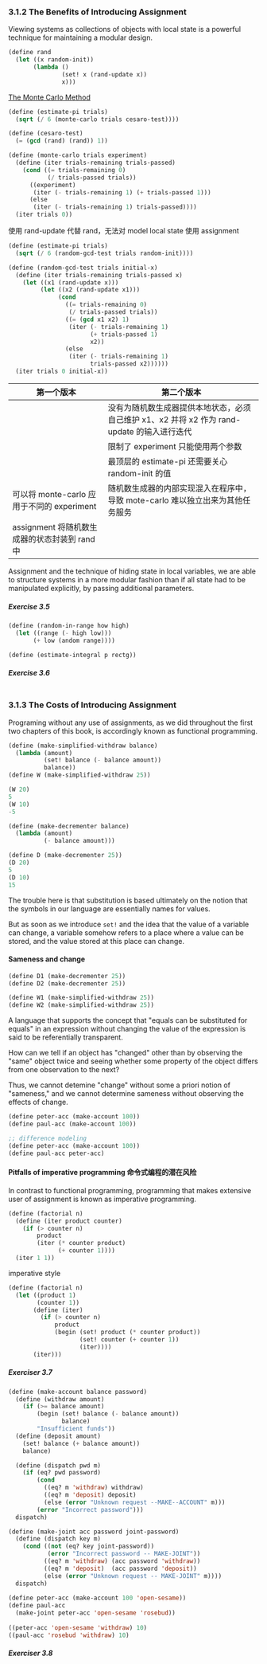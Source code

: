 ### 3.1.2 The Benefits of Introducing Assignment



Viewing systems as collections of objects with local state is a powerful technique for maintaining a modular design.

```lisp
(define rand
  (let ((x random-init))
       (lambda ()
               (set! x (rand-update x))
               x)))
```



[The Monte Carlo Method](https://www.wikiwand.com/en/Monte_Carlo_method)

```lisp
(define (estimate-pi trials)
  (sqrt (/ 6 (monte-carlo trials cesaro-test))))

(define (cesaro-test)
  (= (gcd (rand) (rand)) 1))

(define (monte-carlo trials experiment)
  (define (iter trials-remaining trials-passed)
    (cond ((= trials-remaining 0)
           (/ trials-passed trials))
      ((experiment)
       (iter (- trials-remaining 1) (+ trials-passed 1)))
      (else
       (iter (- trials-remaining 1) trials-passed))))
  (iter trials 0))
```



使用 rand-update 代替 rand，无法对 model local state 使用 assignment

```lisp
(define (estimate-pi trials)
  (sqrt (/ 6 (random-gcd-test trials random-init))))

(define (random-gcd-test trials initial-x)
  (define (iter trials-remaining trials-passed x)
    (let ((x1 (rand-update x)))
         (let ((x2 (rand-update x1)))
              (cond 
                ((= trials-remaining 0) 
                 (/ trials-passed trials))
                ((= (gcd x1 x2) 1)
                 (iter (- trials-remaining 1)
                       (+ trials-passed 1)
                       x2))
                (else
                 (iter (- trials-remaining 1)
                       trials-passed x2))))))
  (iter trials 0 initial-x))
```



| 第一个版本                             | 第二个版本                                    |
| --------------------------------- | ---------------------------------------- |
|                                   | 没有为随机数生成器提供本地状态，必须自己维护 x1、x2 并将 x2 作为 rand-update 的输入进行迭代 |
|                                   | 限制了 experiment 只能使用两个参数                  |
|                                   | 最顶层的 estimate-pi 还需要关心 random-init 的值    |
| 可以将 monte-carlo 应用于不同的 experiment | 随机数生成器的内部实现混入在程序中，导致 mote-carlo 难以独立出来为其他任务服务 |
| assignment 将随机数生成器的状态封装到 rand 中   |                                          |



Assignment and the technique of hiding state in local variables, we are able to structure systems in a more modular fashion than if all state had to be manipulated explicitly, by passing additional parameters.



##### Exercise 3.5

```lisp
(define (random-in-range how high)
  (let ((range (- high low)))
       (+ low (andom range))))
```



```lisp
(define (estimate-integral p rectg))
```





##### Exercise 3.6

```lisp

```



### 3.1.3 The Costs of Introducing Assignment



Programing without any use of assignments, as we did throughout the first two chapters of this book, is accordingly known as functional programming.



```lisp
(define (make-simplified-withdraw balance)
  (lambda (amount)
          (set! balance (- balance amount))
          balance))
(define W (make-simplified-withdraw 25))

(W 20)
5
(W 10)
-5
```



```lisp
(define (make-decrementer balance)
  (lambda (amount)
          (- balance amount)))

(define D (make-decrementer 25))
(D 20)
5
(D 10)
15
```



The trouble here is that substitution is based ultimately on the notion that the symbols in our language are essentially names for values. 

But  as soon as we introduce `set!` and the idea that the value of a variable can change, a variable somehow refers to a place where a value can be stored, and the value stored at this place can change.



#### Sameness and change

```lisp
(define D1 (make-decrementer 25))
(define D2 (make-decrementer 25))

(define W1 (make-simplified-withdraw 25))
(define W2 (make-simplified-withdraw 25))
```



A language that supports the concept that "equals can be substituted for equals" in an expression without changing the value of the expression is said to be referentially transparent.



How can we tell if an object has "changed" other than by observing the "same" object twice and seeing whether some property of the object differs from one observation to the next? 

Thus, we cannot detemine "change" without some a priori notion of "sameness," and we cannot determine sameness without observing the effects of change. 

```lisp
(define peter-acc (make-account 100))
(define paul-acc (make-account 100))

;; difference modeling
(define peter-acc (make-account 100))
(define paul-acc peter-acc)
```





#### Pitfalls of imperative programming 命令式编程的潜在风险



In contrast to functional programming, programming that makes extensive user of assignment is known as imperative programming.



```lisp
(define (factorial n)
  (define (iter product counter)
    (if (> counter n)
        product
        (iter (* counter product)
              (+ counter 1))))
  (iter 1 1))
```

imperative style

```lisp
(define (factorial n)
  (let ((product 1)
        (counter 1))
       (define (iter)
         (if (> counter n)
             product 
             (begin (set! product (* counter product))
                    (set! counter (+ counter 1))
                    (iter))))
       (iter)))
```





##### Exerciser 3.7

```lisp
(define (make-account balance password)
  (define (withdraw amount)
    (if (>= balance amount)
        (begin (set! balance (- balance amount))
               balance)
        "Insufficient funds"))
  (define (deposit amount)
    (set! balance (+ balance amount))
    balance)

  (define (dispatch pwd m)
    (if (eq? pwd password)
        (cond
          ((eq? m 'withdraw) withdraw)
          ((eq? m 'deposit) deposit)
          (else (error "Unknown request --MAKE--ACCOUNT" m)))
        (error "Incorrect password")))
  dispatch)

(define (make-joint acc password joint-password)
  (define (dispatch key m)
    (cond ((not (eq? key joint-password)) 
           (error "Incorrect password -- MAKE-JOINT"))
          ((eq? m 'withdraw) (acc password 'withdraw))
          ((eq? m 'deposit)  (acc password 'deposit))
          (else (error "Unknown request -- MAKE-JOINT" m))))
  dispatch)
 
(define peter-acc (make-account 100 'open-sesame))
(define paul-acc
  (make-joint peter-acc 'open-sesame 'rosebud))
 
((peter-acc 'open-sesame 'withdraw) 10)
((paul-acc 'rosebud 'withdraw) 10)

```



##### Exerciser 3.8

```lisp

```

